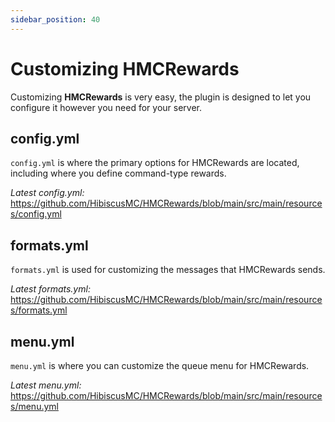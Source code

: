 ```yaml
---
sidebar_position: 40
---
```


# Customizing HMCRewards

Customizing **HMCRewards** is very easy, the plugin is designed to let you configure it however you need for your server.

## config.yml
`config.yml` is where the primary options for HMCRewards are located, including where you define command-type rewards.

*Latest config.yml:* <https://github.com/HibiscusMC/HMCRewards/blob/main/src/main/resources/config.yml>

## formats.yml
`formats.yml` is used for customizing the messages that HMCRewards sends.

*Latest formats.yml:* <https://github.com/HibiscusMC/HMCRewards/blob/main/src/main/resources/formats.yml>

## menu.yml
`menu.yml` is where you can customize the queue menu for HMCRewards.

*Latest menu.yml:* <https://github.com/HibiscusMC/HMCRewards/blob/main/src/main/resources/menu.yml>
